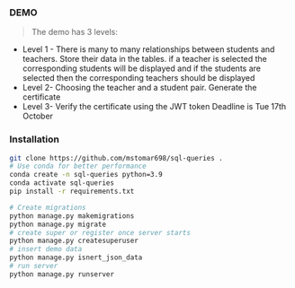 ### DEMO

> The demo has 3 levels:

- Level 1 - There is many to many relationships between students and teachers. Store their data in the tables. if a teacher is selected the corresponding students will be displayed and if the students are selected then the corresponding teachers should be displayed
- Level 2- Choosing the teacher and a student pair. Generate the certificate
- Level 3- Verify the certificate using the JWT token Deadline is Tue 17th October


### Installation
```bash
git clone https://github.com/mstomar698/sql-queries . 
# Use conda for better performance
conda create -n sql-queries python=3.9
conda activate sql-queries
pip install -r requirements.txt

# Create migrations
python manage.py makemigrations
python manage.py migrate
# create super or register once server starts
python manage.py createsuperuser
# insert demo data
python manage.py isnert_json_data
# run server
python manage.py runserver
```